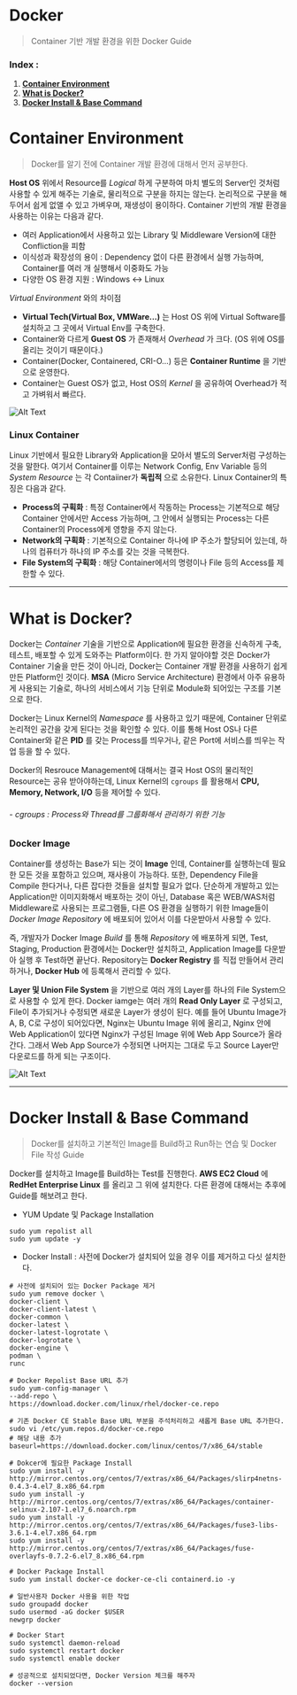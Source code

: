 # Docker
> Container 기반 개발 환경을 위한 Docker Guide

### Index :
1. [__Container Environment__](#container_env)
2. [__What is Docker?__](#what_is_docker)
3. [__Docker Install & Base Command__](#install_docker_and_base_command)

# Container Environment <a name="container_env" />
> Docker를 알기 전에 Container 개발 환경에 대해서 먼저 공부한다.

__Host OS__ 위에서 Resource를 _Logical_ 하게 구분하여 마치 별도의 Server인 것처럼 사용할 수 있게 해주는 기술로, 물리적으로 구분을 하지는 않는다. 논리적으로 구분을 해두어서 쉽게 없앨 수 있고 가벼우며, 재생성이 용이하다. Container 기반의 개발 환경을 사용하는 이유는 다음과 같다.

- 여러 Application에서 사용하고 있는 Library 및 Middleware Version에 대한 Confliction을 피함
- 이식성과 확장성의 용이 : Dependency 없이 다른 환경에서 실행 가능하며, Container를 여러 개 실행해서 이중화도 가능
- 다양한 OS 환경 지원 : Windows <-> Linux

_Virtual Environment_ 와의 차이점

- __Virtual Tech(Virtual Box, VMWare...)__ 는 Host OS 위에 Virtual Software를 설치하고 그 곳에서 Virtual Env를 구축한다.
- Container와 다르게 __Guest OS__ 가 존재해서 _Overhead_ 가 크다. (OS 위에 OS를 올리는 것이기 때문이다.)
- Container(Docker, Containered, CRI-O...) 등은 __Container Runtime__ 을 기반으로 운영한다.
- Container는 Guest OS가 없고, Host OS의 _Kernel_ 을 공유하여 Overhead가 적고 가벼워서 빠르다.

![Alt Text][container_and_virtual]

### Linux Container

Linux 기반에서 필요한 Library와 Application을 모아서 별도의 Server처럼 구성하는 것을 말한다. 여기서 Container를 이루는 Network Config, Env Variable 등의 _System Resource_ 는 각 Contaiiner가 __독립적__ 으로 소유한다. Linux Container의 특징은 다음과 같다.

- __Process의 구획화__ : 특정 Container에서 작동하는 Process는 기본적으로 해당 Container 안에서만 Access 가능하며, 그 안에서 실행되는 Process는 다른 Container의 Process에게 영향을 주지 않는다.
- __Network의 구획화__ : 기본적으로 Container 하나에 IP 주소가 할당되어 있는데, 하나의 컴퓨터가 하나의 IP 주소를 갖는 것을 극복한다.
- __File System의 구획화__ : 해당 Container에서의 명령이나 File 등의 Access를 제한할 수 있다.

----------------------------------------------------

# What is Docker? <a name="what_is_docker" />

Docker는 _Container_ 기술을 기반으로 Application에 필요한 환경을 신속하게 구축, 테스트, 배포할 수 있게 도와주는 Platform이다. 한 가지 알아야할 것은 Docker가 Container 기술을 만든 것이 아니라, Docker는 Container 개발 환경을 사용하기 쉽게 만든 Platform인 것이다. __MSA__ (Micro Service Architecture) 환경에서 아주 유용하게 사용되는 기술로, 하나의 서비스에서 기능 단위로 Module화 되어있는 구조를 기본으로 한다.

Docker는 Linux Kernel의 _Namespace_ 를 사용하고 있기 때문에, Container 단위로 논리적인 공간을 갖게 된다는 것을 확인할 수 있다. 이를 통해 Host OS나 다른 Container와 같은 __PID__ 를 갖는 Process를 띄우거나, 같은 Port에 서비스를 띄우는 작업 등을 할 수 있다.

Docker의 Resrouce Management에 대해서는 결국 Host OS의 물리적인 Resource는 공유 받아야하는데, Linux Kernel의 ```cgroups``` 를 활용해서 __CPU, Memory, Network, I/O__ 등을 제어할 수 있다.

###### - cgroups : Process와 Thread를 그룹화해서 관리하기 위한 기능

### Docker Image

Container를 생성하는 Base가 되는 것이 __Image__ 인데, Container를 실행하는데 필요한 모든 것을 포함하고 있으며, 재사용이 가능하다. 또한, Dependency File을 Compile 한다거나, 다른 잡다한 것들을 설치할 필요가 없다. 단순하게 개발하고 있는 Application만 이미지화해서 배포하는 것이 아닌, Database 혹은 WEB/WAS처럼 Middleware로 사용되는 프로그램들, 다른 OS 환경을 실행하기 위한 Image들이 _Docker Image Repository_ 에 배포되어 있어서 이를 다운받아서 사용할 수 있다.

즉, 개발자가 Docker Image _Build_ 를 통해 _Repository_ 에 배포하게 되면, Test, Staging, Production 환경에서는 Docker만 설치하고, Application Image를 다운받아 실행 후 Test하면 끝난다. Repository는 __Docker Registry__ 를 직접 만들어서 관리하거나, __Docker Hub__ 에 등록해서 관리할 수 있다.

__Layer 및 Union File System__ 을 기반으로 여러 개의 Layer를 하나의 File System으로 사용할 수 있게 한다. Docker iamge는 여러 개의 __Read Only Layer__ 로 구성되고, File이 추가되거나 수정되면 새로운 Layer가 생성이 된다. 예를 들어 Ubuntu Image가 A, B, C로 구성이 되어있다면, Nginx는 Ubuntu Image 위에 올리고, Nginx 안에 Web Application이 있다면 Nginx가 구성된 Image 위에 Web App Source가 올라간다. 그래서 Web App Source가 수정되면 나머지는 그대로 두고 Source Layer만 다운로드를 하게 되는 구조이다.

![Alt Text][docker_layer]

------------------------------------

# Docker Install & Base Command <a name="install_docker_and_base_command" />
> Docker를 설치하고 기본적인 Image를 Build하고 Run하는 연습 및 Docker File 작성 Guide

Docker를 설치하고 Image를 Build하는 Test를 진행한다. __AWS EC2 Cloud__ 에 __RedHet Enterprise Linux__ 를 올리고 그 위에 설치한다. 다른 환경에 대해서는 추후에 Guide를 해보려고 한다.

- YUM Update 및 Package Installation

```shell
sudo yum repolist all
sudo yum update -y
```

- Docker Install : 사전에 Docker가 설치되어 있을 경우 이를 제거하고 다싯 설치한다.

```shell
# 사전에 설치되어 있는 Docker Package 제거
sudo yum remove docker \
docker-client \
docker-client-latest \
docker-common \
docker-latest \
docker-latest-logrotate \
docker-logrotate \
docker-engine \
podman \
runc

# Docker Repolist Base URL 추가
sudo yum-config-manager \
--add-repo \
https://download.docker.com/linux/rhel/docker-ce.repo

# 기존 Docker CE Stable Base URL 부분을 주석처리하고 새롭게 Base URL 추가한다.
sudo vi /etc/yum.repos.d/docker-ce.repo
# 해당 내용 추가
baseurl=https://download.docker.com/linux/centos/7/x86_64/stable

# Dokcer에 필요한 Package Install
sudo yum install -y http://mirror.centos.org/centos/7/extras/x86_64/Packages/slirp4netns-0.4.3-4.el7_8.x86_64.rpm
sudo yum install -y http://mirror.centos.org/centos/7/extras/x86_64/Packages/container-selinux-2.107-1.el7_6.noarch.rpm
sudo yum install -y http://mirror.centos.org/centos/7/extras/x86_64/Packages/fuse3-libs-3.6.1-4.el7.x86_64.rpm
sudo yum install -y http://mirror.centos.org/centos/7/extras/x86_64/Packages/fuse-overlayfs-0.7.2-6.el7_8.x86_64.rpm

# Docker Package Install
sudo yum install docker-ce docker-ce-cli containerd.io -y

# 일반사용자 Docker 사용을 위한 작업
sudo groupadd docker
sudo usermod -aG docker $USER
newgrp docker

# Docker Start
sudo systemctl daemon-reload
sudo systemctl restart docker
sudo systemctl enable docker

# 성공적으로 설치되었다면, Docker Version 체크를 해주자
docker --version
```

[container_and_virtual]:https://imgur.com/ApjrMir.png
[docker_layer]:https://imgur.com/40RPTyl.png
